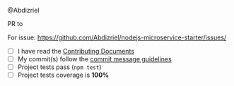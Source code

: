 @Abdizriel

PR to <description of changes>

For issue: https://github.com/Abdizriel/nodejs-microservice-starter/issues/<issue number>

- [ ] I have read the [Contributing Documents](https://github.com/Abdizriel/nodejs-microservice-starter/blob/master/CONTRIBUTING.md)
- [ ] My commit(s) follow the [commit message guidelines](https://github.com/Abdizriel/nodejs-microservice-starter/blob/master/CONTRIBUTING.md#commit-message-format)
- [ ] Project tests pass (`npm test`)
- [ ] Project tests coverage is **100%**
